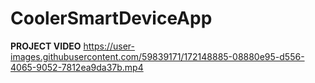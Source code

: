 # CoolerSmartDeviceApp

**PROJECT VIDEO**
https://user-images.githubusercontent.com/59839171/172148885-08880e95-d556-4065-9052-7812ea9da37b.mp4
